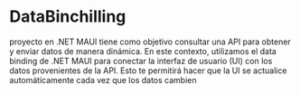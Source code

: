 # DataBinchilling
proyecto en .NET MAUI tiene como objetivo consultar una API para obtener y enviar datos de manera dinámica. En este contexto, utilizamos el data binding de .NET MAUI para conectar la interfaz de usuario (UI) con los datos provenientes de la API. Esto te permitirá hacer que la UI se actualice automáticamente cada vez que los datos cambien
